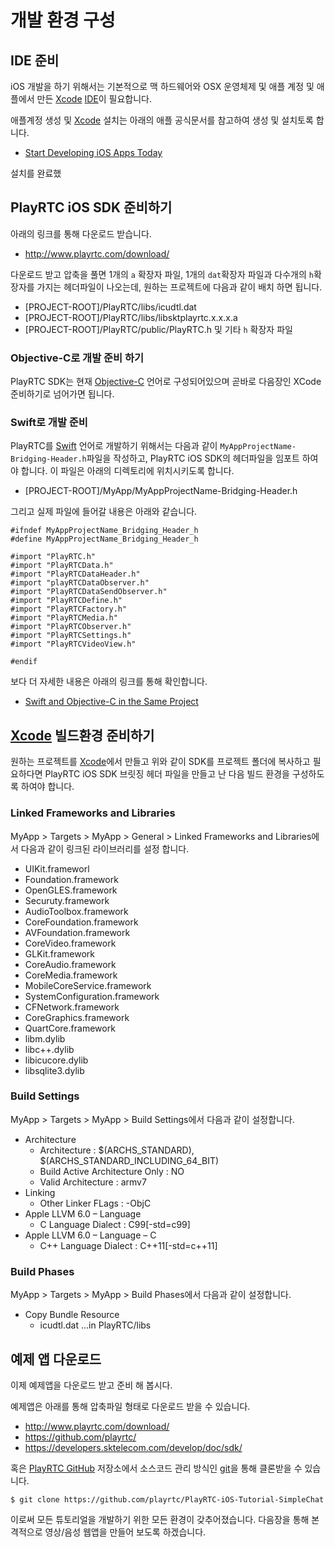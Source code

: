 # 개발 환경 구성


## IDE 준비

iOS 개발을 하기 위해서는 기본적으로 맥 하드웨어와 OSX 운영체제 및 애플 계정 및 애플에서 만든 [Xcode](Xcode) [IDE](IDE)이 필요합니다.

애플계정 생성 및 [Xcode](Xcode) 설치는 아래의 애플 공식문서를 참고하여 생성 및 설치토록 합니다.

- [Start Developing iOS Apps Today](https://developer.apple.com/library/ios/referencelibrary/GettingStarted/RoadMapiOS/index.html#//apple_ref/doc/uid/TP40011343)

설치를 완료했


## PlayRTC iOS SDK 준비하기

아래의 링크를 통해 다운로드 받습니다.

- <http://www.playrtc.com/download/>

다운로드 받고 압축을 풀면 1개의 `a` 확장자 파일, 1개의 `dat`확장자 파일과 다수개의 `h`확장자를 가지는 헤더파일이 나오는데, 원하는 프로젝트에 다음과 같이 배치 하면 됩니다.

- [PROJECT-ROOT]/PlayRTC/libs/icudtl.dat
- [PROJECT-ROOT]/PlayRTC/libs/libsktplayrtc.x.x.x.a
- [PROJECT-ROOT]/PlayRTC/public/PlayRTC.h 및 기타 `h` 확장자 파일

### Objective-C로 개발 준비 하기

PlayRTC SDK는 현재 [Objective-C](Objective-C) 언어로 구성되어있으며 곧바로 다음장인 XCode 준비하기로 넘어가면 됩니다.

### Swift로 개발 준비

PlayRTC를 [Swift](Swift) 언어로 개발하기 위해서는 다음과 같이 `MyAppProjectName-Bridging-Header.h`파일을 작성하고, PlayRTC iOS SDK의 헤더파일을 임포트 하여야 합니다. 이 파일은 아래의 디렉토리에 위치시키도록 합니다.

- [PROJECT-ROOT]/MyApp/MyAppProjectName-Bridging-Header.h

그리고 실제 파일에 들어갈 내용은 아래와 같습니다.

```
#ifndef MyAppProjectName_Bridging_Header_h
#define MyAppProjectName_Bridging_Header_h

#import "PlayRTC.h"
#import "PlayRTCData.h"
#import "PlayRTCDataHeader.h"
#import "playRTCDataObserver.h"
#import "PlayRTCDataSendObserver.h"
#import "PlayRTCDefine.h"
#import "PlayRTCFactory.h"
#import "PlayRTCMedia.h"
#import "PlayRTCObserver.h"
#import "PlayRTCSettings.h"
#import "PlayRTCVideoView.h"

#endif
```

보다 더 자세한 내용은 아래의 링크를 통해 확인합니다.

- [Swift and Objective-C in the Same Project](https://developer.apple.com/library/ios/documentation/Swift/Conceptual/BuildingCocoaApps/MixandMatch.html)


## [Xcode](Xcode) 빌드환경 준비하기

원하는 프로젝트를 [Xcode](Xcode)에서 만들고 위와 같이 SDK를 프로젝트 폴더에 복사하고 필요하다면 PlayRTC iOS SDK 브릿징 헤더 파일을 만들고 난 다음 빌드 환경을 구성하도록 하여야 합니다.

### Linked Frameworks and Libraries

MyApp > Targets > MyApp > General > Linked Frameworks and Libraries에서 다음과 같이 링크된 라이브러리를 설정 합니다.

- UIKit.frameworl
- Foundation.framework
- OpenGLES.framework
- Securuty.framework
- AudioToolbox.framework
- CoreFoundation.framework
- AVFoundation.framework
- CoreVideo.framework
- GLKit.framework
- CoreAudio.framework
- CoreMedia.framework
- MobileCoreService.framework
- SystemConfiguration.framework
- CFNetwork.framework
- CoreGraphics.framework
- QuartCore.framework
- libm.dylib
- libc++.dylib
- libicucore.dylib
- libsqlite3.dylib


### Build Settings

MyApp > Targets > MyApp > Build Settings에서 다음과 같이 설정합니다.

- Architecture
    - Architecture : $(ARCHS_STANDARD), $(ARCHS_STANDARD_INCLUDING_64_BIT)
    - Build Active Architecture Only : NO
    - Valid Architecture : armv7
- Linking
    - Other Linker FLags : -ObjC
- Apple LLVM 6.0 – Language
    - C Language Dialect : C99[-std=c99]
- Apple LLVM 6.0 – Language – C
    - C++ Language Dialect : C++11[-std=c++11]

### Build Phases

MyApp > Targets > MyApp > Build Phases에서 다음과 같이 설정합니다.

- Copy Bundle Resource
    - icudtl.dat ...in PlayRTC/libs

## 예제 앱 다운로드

이제 예제앱을 다운로드 받고 준비 해 봅시다.

예제앱은 아래를 통해 압축파일 형태로 다운로드 받을 수 있습니다.

- <http://www.playrtc.com/download/>
- <https://github.com/playrtc/>
- <https://developers.sktelecom.com/develop/doc/sdk/>

혹은 [PlayRTC GitHub][PlayRTC Github] 저장소에서 소스코드 관리 방식인 [git][git]을 통해 클론받을 수 있습니다.

```Shell
$ git clone https://github.com/playrtc/PlayRTC-iOS-Tutorial-SimpleChat
```

이로써 모든 튜토리얼을 개발하기 위한 모든 환경이 갖추어졌습니다. 다음장을 통해 본격적으로 영상/음성 웹앱을 만들어 보도록 하겠습니다.


[IDE]: http://ko.wikipedia.org/wiki/%ED%86%B5%ED%95%A9_%EA%B0%9C%EB%B0%9C_%ED%99%98%EA%B2%BD
[git]: http://git-scm.com/
[PlayRTC Github]: https://github.com/playrtc
[Swift]: https://developer.apple.com/swift/
[Objective-C]: https://developer.apple.com/library/ios/documentation/Cocoa/Conceptual/ProgrammingWithObjectiveC/Introduction/Introduction.html
[Xcode]: https://developer.apple.com/kr/xcode/

